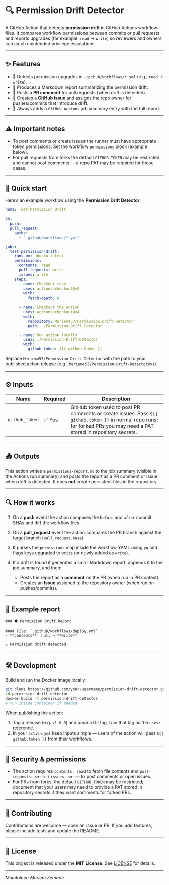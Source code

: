 # 🔍 Permission Drift Detector

A GitHub Action that detects **permission drift** in GitHub Actions workflow files. It compares workflow permissions between commits or pull requests and reports upgrades (for example: `read` → `write`) so reviewers and owners can catch unintended privilege escalations.

---

## ✨ Features

* 🚨 Detects permission upgrades in `.github/workflows/*.yml` (e.g., `read` → `write`).
* 🧾 Produces a Markdown report summarizing the permission drift.
* 💬 Posts a **PR comment** for pull requests (when drift is detected).
* 🐞 Creates a **GitHub issue** and assigns the repo owner for pushes/commits that introduce drift.
* 📌 Always adds a `GitHub Actions` job summary entry with the full report.

---

## ⚠️ Important notes

* To post comments or create issues the runner must have appropriate token permissions. Set the workflow `permissions` block (example below).
* For pull requests from forks the default `GITHUB_TOKEN` may be restricted and cannot post comments — a repo PAT may be required for those cases.

---

## 🚀 Quick start

Here’s an example workflow using the **Permission Drift Detector**:

```yaml
name: Test Permission Drift

on:
  push:
  pull_request:
    paths:
      - ".github/workflows/*.yml"

jobs:
  test-permission-drift:
    runs-on: ubuntu-latest
    permissions:
      contents: read
      pull-requests: write
      issues: write
    steps:
      - name: Checkout repo
        uses: actions/checkout@v4
        with:
          fetch-depth: 0

      - name: Checkout the action
        uses: actions/checkout@v4
        with:
          repository: Meriem453/Permission-Drift-Detector
          path: ./Permission-Drift-Detector

      - name: Run action locally
        uses: ./Permission-Drift-Detector
        with:
          github_token: ${{ github.token }}
```

Replace `Meriem453/Permission-Drift-Detector` with the path to your published action release (e.g., `Meriem453/Permission-Drift-Detector@v1`).

---

## ⚙️ Inputs

| Name           | Required | Description                                                                                                                                                             |
| -------------- | -------- | ----------------------------------------------------------------------------------------------------------------------------------------------------------------------- |
| `github_token` | ✅ Yes    | GitHub token used to post PR comments or create issues. Pass `${{ github.token }}` in normal repo runs; for forked PRs you may need a PAT stored in repository secrets. |

---

## 📤 Outputs

This action writes a `permissions-report.md` to the job summary (visible in the Actions run summary) and posts the report as a PR comment or Issue when drift is detected. It does **not** create persistent files in the repository.

---

## 🔍 How it works

1. On a **push** event the action compares the `before` and `after` commit SHAs and diff the workflow files.
2. On a **pull\_request** event the action compares the PR branch against the target branch (`pull_request.base`).
3. It parses the `permissions` map inside the workflow YAML using `yq` and flags keys upgraded to `write` (or newly added as `write`).
4. If a drift is found it generates a small Markdown report, appends it to the job summary, and then:

   * Posts the report as a **comment** on the PR (when run in PR context).
   * Creates an **Issue** assigned to the repository owner (when run on pushes/commits).

---

## 🧩 Example report

```
### 🛡 Permission Drift Report

#### File: `.github/workflows/deploy.yml`
- **contents**: null → **write**

⚠️ Permission drift detected!
```

---

## 🛠️ Development

Build and run the Docker image locally:

```bash
git clone https://github.com/your-username/permission-drift-detector.git
cd permission-drift-detector
docker build -t permission-drift-detector .
# run inside container if needed
```

When publishing the action:

1. Tag a release (e.g. `v1.0.0`) and push a Git tag. Use that tag as the `uses:` reference.
2. In your `action.yml` keep inputs simple — users of the action will pass `${{ github.token }}` from their workflows.

---

## 🔐 Security & permissions

* The action requires `contents: read` to fetch file contents and `pull-requests: write` / `issues: write` to post comments or open issues.
* For PRs from forks, the default `GITHUB_TOKEN` may be restricted; document that your users may need to provide a PAT stored in repository secrets if they want comments for forked PRs.

---

## 🤝 Contributing

Contributions are welcome — open an issue or PR. If you add features, please include tests and update the README.

---

## 📜 License

This project is released under the **MIT License**. See [LICENSE](./LICENSE) for details.

---

*Maintainer: Meriem Zemane*
